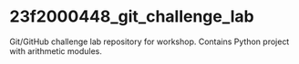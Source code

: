# 23f2000448_git_challenge_lab
Git/GitHub challenge lab repository for workshop. Contains Python project with arithmetic modules.
